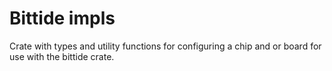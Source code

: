 # Bittide impls

Crate with types and utility functions for configuring a chip and or board for use with the bittide crate.